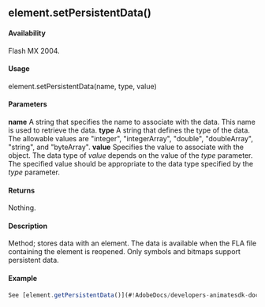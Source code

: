 ## element.setPersistentData()

#### Availability

Flash MX 2004.

#### Usage

element.setPersistentData(name, type, value)

#### Parameters

**name** A string that specifies the name to associate with the data. This name is used to retrieve the data.
**type** A string that defines the type of the data. The allowable values are "integer", "integerArray", "double", "doubleArray", "string", and "byteArray".
**value** Specifies the value to associate with the object. The data type of *value* depends on the value of the *type*
parameter. The specified value should be appropriate to the data type specified by the *type* parameter.

#### Returns

Nothing.

#### Description

Method; stores data with an element. The data is available when the FLA file containing the element is reopened. Only symbols and bitmaps support persistent data.

#### Example

```javascript
See [element.getPersistentData()](#!AdobeDocs/developers-animatesdk-docs/test/Element_object/element2.md).

```